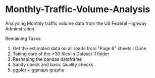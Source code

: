 # Monthly-Traffic-Volume-Analysis
Analysing Monthly traffic volume data from the US Federal Highway Adminstration

Remaining Tasks:
1) Get the estimated data on all roads from "Page 6" sheets : Done
2) Taking care of the >30 files in Dataset II folder
3) Reshaping the pandas dataframe
4) Sanity check and basic Quality checks
5) ggplot + ggmaps graphs

